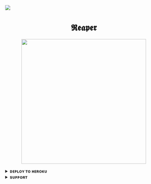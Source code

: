 <img src="https://user-images.githubusercontent.com/73097560/115834477-dbab4500-a447-11eb-908a-139a6edaec5c.gif">

<h1 align="center"><b> 𝕽𝖊𝖆𝖕𝖊𝖗</b></h1>



<p align="center"><a href="https://t.me/Ditto_999"><img src="https://telegra.ph/file/ec9abca4f8076a96956fa.jpg" width="400"></a></p>




<details>
<summary><b>ᴅᴇᴘʟᴏʏ ᴛᴏ ʜᴇʀᴏᴋᴜ</b></summary>
<br>

[![Deploy](https://www.herokucdn.com/deploy/button.svg)](https://dashboard.heroku.com/new?template=https://github.com/PATAALhu/DITTO)

</details>


<details>
<summary><b>sᴜᴘᴘᴏʀᴛ</b></summary>
<br>

<a href="https://t.me/PATAALOK_999"><img src="https://img.shields.io/badge/Join-Telegram%20Channel-red.svg?logo=Telegram"></a>

</details>
